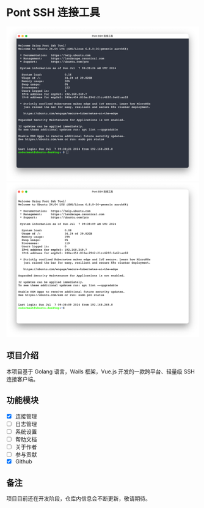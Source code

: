 # Pont SSH 连接工具

![深色模式](screenshot/theme-dark.png)
![浅色模式](screenshot/theme-light.png)

## 项目介绍

本项目基于 Golang 语言，Wails 框架，Vue.js 开发的一款跨平台、轻量级 SSH 连接客户端。

## 功能模块

- [x] 连接管理
- [ ] 日志管理
- [ ] 系统设置
- [ ] 帮助文档
- [ ] 关于作者
- [ ] 参与贡献
- [x] Github

## 备注

项目目前还在开发阶段，仓库内信息会不断更新，敬请期待。